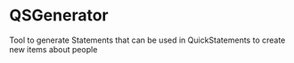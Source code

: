 # QSGenerator
Tool to generate Statements that can be used in QuickStatements to create new items about people
